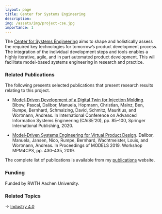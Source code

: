 ```yaml
---
layout: page
title: Center for Systems Engineering
description: 
img: /assets/img/project-cse.jpg
importance: 1
---
```


The [Center for Systems Engineering](https://cse.rwth-campus.com/) aims to shape and holistically assess the required key technologies for tomorrow’s product development process. The integration of the individual development steps and tools enables a highly iterative, agile, and in part automated product development. This will facilitate model-based systems engineering in research and practice.

### Related Publications

The following presents selected publications that present research results relating to this project. 

- [Model-Driven Development of a Digital Twin for Injection Molding](https://www.se-rwth.de/publications/Model-Driven-Development-of-a-Digital-Twin-for-Injection-Molding.pdf). Bibow, Pascal, Dalibor, Manuela, Hopmann, Christian, Mainz, Ben, Rumpe, Bernhard, Schmalzing, David, Schmitz, Mauritius, and Wortmann, Andreas. In International Conference on Advanced Information Systems Engineering (CAiSE’20), pp. 85–100, Springer International Publishing,  2020. 

- [Model-Driven Systems Engineering for Virtual Product Design](https://www.se-rwth.de/publications/Model-Driven-Systems-Engineering-for-Virtual-Product-Design.pdf). Dalibor, Manuela, Jansen, Nico, Rumpe, Bernhard, Wachtmeister, Louis, and Wortmann, Andreas. In Proceedings of MODELS 2019. Workshop MPM4CPS, pp. 430-435,  2019. 

The complete list of publications is available from my [publications](https://awortmann.github.io/publications/) website.

### Funding

Funded by RWTH Aachen University.

### Related Topics

→ [Industry 4.0](https://wortmann.ac/i40/)